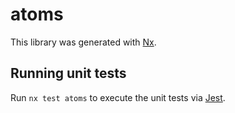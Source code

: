 # atoms

This library was generated with [Nx](https://nx.dev).

## Running unit tests

Run `nx test atoms` to execute the unit tests via [Jest](https://jestjs.io).
